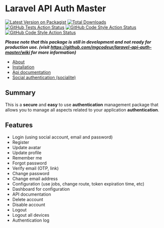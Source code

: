 #  Laravel API Auth Master

[![Latest Version on Packagist](https://poser.pugx.org/mgcodeur/laravel-api-auth-master/v/stable)](https://packagist.org/packages/mgcodeur/laravel-api-auth-master)
[![Total Downloads](https://poser.pugx.org/mgcodeur/laravel-api-auth-master/downloads)](https://packagist.org/packages/mgcodeur/laravel-api-auth-master)
[![GitHub Tests Action Status](https://github.com/mgcodeur/laravel-api-auth-master/workflows/PHPStan/badge.svg)](https://github.com/mgcodeur/laravel-api-auth-master/actions?query=workflow%3APHPStan)
[![GitHub Code Style Action Status](https://github.com/mgcodeur/laravel-api-auth-master/workflows/Fix%20PHP%20code%20style%20issues/badge.svg)](https://github.com/mgcodeur/laravel-api-auth-master/actions?query=workflow%3AFix%20PHP%20code%20style%20issues)
[![GitHub Code Style Action Status](https://github.com/mgcodeur/laravel-api-auth-master/workflows/run-tests/badge.svg)](https://github.com/mgcodeur/laravel-api-auth-master/actions?query=workflow%3Arun-tests)

***Please note that this package is still in development and not ready for production use. (visit https://github.com/mgcodeur/laravel-api-auth-master/wiki for more information)***


* [About](https://github.com/mgcodeur/laravel-api-auth-master/wiki#summary)
* [Installation](https://github.com/mgcodeur/laravel-api-auth-master/wiki/1---Installation#installation-steps) 
* [Api documentation](https://github.com/mgcodeur/laravel-api-auth-master/wiki/2---Api-documentation#about) 
* [Social authentication (socialite)](https://github.com/mgcodeur/laravel-api-auth-master/wiki/3---Social-Authentication-(Socialite)#about)


##  Summary

This is a **secure** and **easy** to use **authentication** management package that allows you to manage all aspects related to your application **authentication**.

## Features

* Login (using social account, email and password)
* Register
* Update avatar
* Update profile
* Remember me
* Forgot password
* Verify email (OTP, link)
* Change password
* Change email address
* Configuration (use jobs, change route, token expiration time, etc)
* Dashboard for configuration
* API documentation
* Delete account
* Disable account
* Logout
* Logout all devices
* Authentication log

